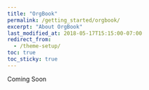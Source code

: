 ```yaml
---
title: "OrgBook"
permalink: /getting_started/orgbook/
excerpt: "About OrgBook"
last_modified_at: 2018-05-17T15:15:00-07:00
redirect_from:
  - /theme-setup/
toc: true
toc_sticky: true
---
```


Coming Soon
